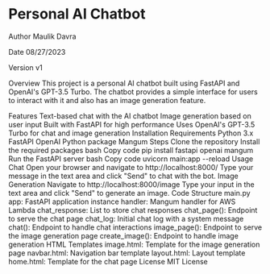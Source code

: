 # Personal AI Chatbot

Author
Maulik Davra

Date
08/27/2023

Version
v1

Overview
This project is a personal AI chatbot built using FastAPI and OpenAI's GPT-3.5 Turbo. The chatbot provides a simple interface for users to interact with it and also has an image generation feature.

Features
Text-based chat with the AI chatbot
Image generation based on user input
Built with FastAPI for high performance
Uses OpenAI's GPT-3.5 Turbo for chat and image generation
Installation
Requirements
Python 3.x
FastAPI
OpenAI Python package
Mangum
Steps
Clone the repository
Install the required packages
bash
Copy code
pip install fastapi openai mangum
Run the FastAPI server
bash
Copy code
uvicorn main:app --reload
Usage
Chat
Open your browser and navigate to http://localhost:8000/
Type your message in the text area and click "Send" to chat with the bot.
Image Generation
Navigate to http://localhost:8000/image
Type your input in the text area and click "Send" to generate an image.
Code Structure
main.py
app: FastAPI application instance
handler: Mangum handler for AWS Lambda
chat_response: List to store chat responses
chat_page(): Endpoint to serve the chat page
chat_log: Initial chat log with a system message
chat(): Endpoint to handle chat interactions
image_page(): Endpoint to serve the image generation page
create_image(): Endpoint to handle image generation
HTML Templates
image.html: Template for the image generation page
navbar.html: Navigation bar template
layout.html: Layout template
home.html: Template for the chat page
License
MIT License

